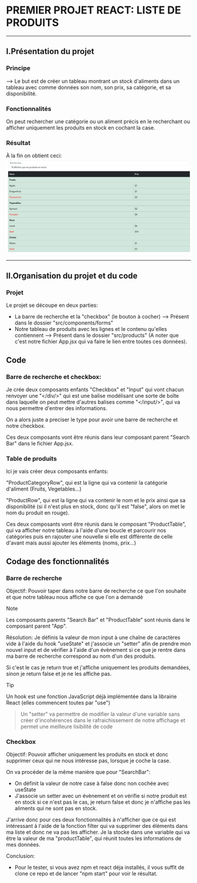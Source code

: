  # PREMIER PROJET REACT: LISTE DE PRODUITS
 ---
## I.Présentation du projet

### Principe
--> Le but est de créer un tableau montrant un stock d'aliments dans un tableau avec comme données son nom, son prix, sa catégorie, et sa disponibilité.
### Fonctionnalités
On peut rechercher une catégorie ou un aliment précis en le recherchant ou afficher uniquement les produits en stock en cochant la case.
### Résultat
À la fin on obtient ceci: 
![Screenshot](/assets/final_tab.png)

---
## II.Organisation du projet et du code

### Projet

Le projet se découpe en deux parties: 
- La barre de recherche et la "checkbox" (le bouton à cocher)  --> Présent dans le dossier "src/components/forms"
- Notre tableau de produits avec les lignes et le contenu qu'elles contiennent  --> Présent dans le dossier "src/products"
(A noter que c'est notre fichier App.jsx qui va faire le lien entre toutes ces données).

## Code

### Barre de recherche et checkbox:
Je crée deux composants enfants "Checkbox" et "Input" qui vont chacun renvoyer une "</div/>" qui est une balise modélisant une sorte de boîte dans laquelle on peut mettre d'autres balises comme "</input/>", qui va nous permettre d'entrer des informations.

On a alors juste a preciser le type pour avoir une barre de recherche et notre checkbox.

Ces deux composants vont être réunis dans leur composant parent "Search Bar" dans le fichier App.jsx.

### Table de produits
Ici je vais créer deux composants enfants:

"ProductCategoryRow", qui est la ligne qui va contenir la catégorie d'aliment (Fruits, Vegetables...)

"ProductRow", qui est la ligne qui va contenir le nom et le prix ainsi que sa disponibilité (si il n'est plus en stock, donc qu'il est "false", alors on met le nom du produit en rouge).

Ces deux composants vont être réunis dans le composant "ProductTable", qui va afficher notre tableau à l'aide d'une boucle et parcourir nos catégories
puis en rajouter une nouvelle si elle est différente de celle d'avant mais aussi ajouter les éléments (noms, prix...)

## Codage des fonctionnalités
### Barre de recherche
Objectif: Pouvoir taper dans notre barre de recherche ce que l'on souhaite et que notre tableau nous affiche ce que l'on a demandé

> [!NOTE]
> Les composants parents "Search Bar" et "ProductTable" sont réunis dans le composant parent "App".

Résolution: Je définis la valeur de mon input à une chaîne de caractères vide à l'aide du hook "useState" et j'associe un "setter" afin de prendre mon nouvel input
et de vérifier à l'aide d'un évènement si ce que je rentre dans ma barre de recherche correspond au nom d'un des produits.

Si c'est le cas je return true et j'affiche uniquement les produits demandées, sinon je return false et je ne les affiche pas.

> [!TIP]
> Un hook est une fonction JavaScript déjà implémentée dans la librairie React (elles commencent toutes par "use")

> Un "setter" va permettre de modifier la valeur d'une variable sans créer d'incohérences dans le rafraichissement de notre affichage et permet une meilleure lisibilité de code

### Checkbox
Objectif: Pouvoir afficher uniquement les produits en stock et donc supprimer ceux qui ne nous intéresse pas, lorsque je coche la case.

On va procéder de la même manière que pour "SearchBar":
- On définit la valeur de notre case à false donc non cochée avec useState
- J'associe un setter avec un évènement et on vérifie si notre produit est en stock si ce n'est pas le cas, je return false et donc je n'affiche pas les aliments qui ne sont pas en stock.

J'arrive donc pour ces deux fonctionnalités à n'afficher que ce qui est intéressant à l'aide de la fonction filter qui va supprimer des éléments dans ma liste et donc ne va pas les afficher.
Je la stocke dans une variable qui va être la valeur de ma "productTable", qui réunit toutes les informations de mes données.

Conclusion:
- Pour le tester, si vous avez npm et react déja installés, il vous suffit de clone ce repo et de lancer "npm start" pour voir le résultat.
